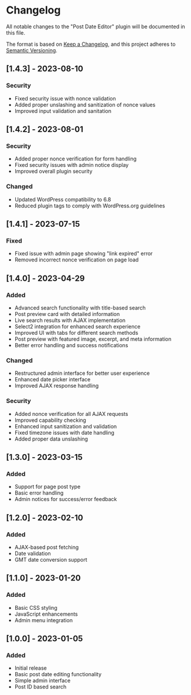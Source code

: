 # Changelog

All notable changes to the "Post Date Editor" plugin will be documented in this file.

The format is based on [Keep a Changelog](https://keepachangelog.com/en/1.0.0/),
and this project adheres to [Semantic Versioning](https://semver.org/spec/v2.0.0.html).

## [1.4.3] - 2023-08-10
### Security
- Fixed security issue with nonce validation
- Added proper unslashing and sanitization of nonce values
- Improved input validation and sanitation

## [1.4.2] - 2023-08-01
### Security
- Added proper nonce verification for form handling
- Fixed security issues with admin notice display
- Improved overall plugin security

### Changed
- Updated WordPress compatibility to 6.8
- Reduced plugin tags to comply with WordPress.org guidelines

## [1.4.1] - 2023-07-15
### Fixed
- Fixed issue with admin page showing "link expired" error
- Removed incorrect nonce verification on page load

## [1.4.0] - 2023-04-29
### Added
- Advanced search functionality with title-based search
- Post preview card with detailed information
- Live search results with AJAX implementation
- Select2 integration for enhanced search experience
- Improved UI with tabs for different search methods
- Post preview with featured image, excerpt, and meta information
- Better error handling and success notifications

### Changed
- Restructured admin interface for better user experience
- Enhanced date picker interface
- Improved AJAX response handling

### Security
- Added nonce verification for all AJAX requests
- Improved capability checking
- Enhanced input sanitization and validation
- Fixed timezone issues with date handling
- Added proper data unslashing

## [1.3.0] - 2023-03-15
### Added
- Support for page post type
- Basic error handling
- Admin notices for success/error feedback

## [1.2.0] - 2023-02-10
### Added
- AJAX-based post fetching
- Date validation
- GMT date conversion support

## [1.1.0] - 2023-01-20
### Added
- Basic CSS styling
- JavaScript enhancements
- Admin menu integration

## [1.0.0] - 2023-01-05
### Added
- Initial release
- Basic post date editing functionality
- Simple admin interface
- Post ID based search 